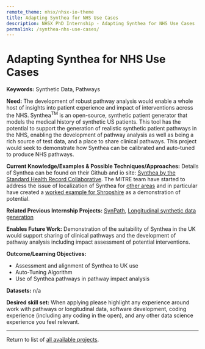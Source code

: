 ```yaml
---
remote_theme: nhsx/nhsx-io-theme
title: Adapting Synthea for NHS Use Cases
description: NHSX PhD Internship - Adapting Synthea for NHS Use Cases
permalink: /synthea-nhs-use-cases/
---
```


# Adapting Synthea for NHS Use Cases

**Keywords:**  Synthetic Data, Pathways

**Need:**  The development of robust pathway analysis would enable a whole host of insights into patient experience and impact of interventions across the NHS.  Synthea<sup>TM</sup> is an open-source, synthetic patient generator that models the medical history of synthetic US patients.  This tool has the potential to support the generation of realistic synthetic patient pathways in the NHS, enabling the development of pathway analysis as well as being a rich source of test data, and a place to share clinical pathways.   This project would seek to demonstrate how Synthea can be calibrated and auto-tuned to produce NHS pathways.

**Current Knowledge/Examples & Possible Techniques/Approaches:**  Details of Synthea can be found on their Github and io site: [Synthea by the Standard Health Record Collaborative](https://synthetichealth.github.io/synthea/).  The MITRE team have started to address the issue of localization of Synthea for [other areas](https://github.com/synthetichealth/synthea/wiki/Other-Areas) and in particular have created a [worked example for Shropshire](https://github.com/synthetichealth/synthea-international/blob/master/example/example.md) as a demonstration of potential.

**Related Previous Internship Projects:**  [SynPath](https://github.com/nhsx/SynPath), [Longitudinal synthetic data generation](https://nhsx.github.io/nhsx-internship-projects/synthetic-data-exploration-longitudinal/)

**Enables Future Work:**  Demonstration of the suitability of Synthea in the UK would support sharing of clinical pathways and the development of pathway analysis including impact assessment of potential interventions.

**Outcome/Learning Objectives:**
- Assessment and alignment of Synthea to UK use
- Auto-Tuning Algorithm
- Use of Synthea pathways in pathway impact analysis 

**Datasets:** n/a

**Desired skill set:**  When applying please highlight any experience around work with pathways or longitudinal data, software development, coding experience (including any coding in the open), and any other data science experience you feel relevant.

---
Return to list of [all available projects](https://nhsx.github.io/nhsx-internship-projects/).